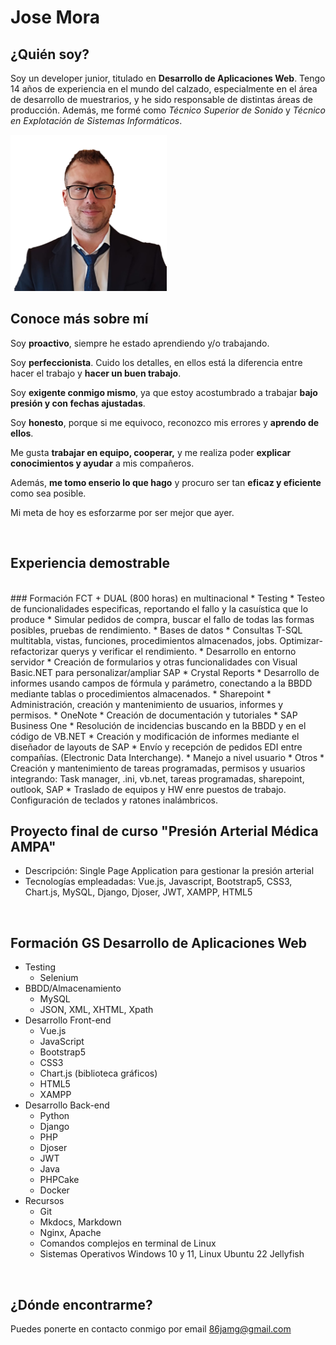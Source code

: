 # Jose Mora

## ¿Quién soy?

Soy un developer junior, titulado en **Desarrollo de Aplicaciones Web**. 
Tengo 14 años de experiencia en el mundo del calzado, especialmente en el área de desarrollo de muestrarios, y he sido responsable de distintas áreas de producción. 
Además, me formé como *Técnico Superior de Sonido* y *Técnico en Explotación de Sistemas Informáticos*.

<img src="a.png" alt="mi_foto" width="250"/>

<br/>

## Conoce más sobre mí

Soy **proactivo**, siempre he estado aprendiendo y/o trabajando.

Soy **perfeccionista**. Cuido los detalles, en ellos está la diferencia entre hacer el trabajo y **hacer un buen trabajo**.

Soy **exigente conmigo mismo**, ya que estoy acostumbrado a trabajar **bajo presión y con fechas ajustadas**.

Soy **honesto**, porque si me equivoco, reconozco mis errores y **aprendo de ellos**. 

Me gusta **trabajar en equipo, cooperar,** y me realiza poder **explicar conocimientos y ayudar** a mis compañeros.

Además, **me tomo enserio lo que hago** y procuro ser tan **eficaz y eficiente** como sea posible.

Mi meta de hoy es esforzarme por ser mejor que ayer.

<br/>

## Experiencia demostrable
<br/>
### Formación FCT + DUAL (800 horas) en multinacional
* Testing
	* Testeo de funcionalidades especificas, reportando el fallo y la casuística que lo produce
	* Simular pedidos de compra, buscar el fallo de todas las formas posibles, pruebas de rendimiento.
* Bases de datos
	* Consultas T-SQL multitabla, vistas, funciones, procedimientos almacenados, jobs. Optimizar-refactorizar querys y verificar el rendimiento.
* Desarrollo en entorno servidor
	* Creación de formularios y otras funcionalidades con Visual Basic.NET para personalizar/ampliar SAP
* Crystal Reports
 	* Desarrollo de informes usando campos de fórmula y parámetro, conectando a la BBDD mediante tablas o procedimientos almacenados.
* Sharepoint
	* Administración, creación y mantenimiento de usuarios, informes y permisos.
* OneNote
	* Creación de documentación y tutoriales
* SAP Business One
	* Resolución de incidencias buscando en la BBDD y en el código de VB.NET
	* Creación y modificación de informes mediante el diseñador de layouts de SAP
	* Envío y recepción de pedidos EDI entre compañías. (Electronic Data Interchange).
	* Manejo a nivel usuario
* Otros
	* Creación y mantenimiento de tareas programadas, permisos y usuarios integrando: Task manager, .ini, vb.net, tareas programadas, sharepoint, outlook, SAP
	* Traslado de equipos y HW enre puestos de trabajo. Configuración de teclados y ratones inalámbricos.

<br/>

## Proyecto final de curso "Presión Arterial Médica AMPA"
* Descripción: Single Page Application para gestionar la presión arterial
* Tecnologías empleadadas: Vue.js, Javascript, Bootstrap5, CSS3, Chart.js, MySQL, Django, Djoser, JWT, XAMPP, HTML5

<br/>

## Formación GS Desarrollo de Aplicaciones Web
* Testing
	* Selenium
* BBDD/Almacenamiento
	* MySQL
	* JSON, XML, XHTML, Xpath
* Desarrollo Front-end
	* Vue.js
	* JavaScript
	* Bootstrap5
	* CSS3
	* Chart.js (biblioteca gráficos)
	* HTML5
	* XAMPP
* Desarrollo Back-end
	* Python
	* Django
	* PHP
	* Djoser
	* JWT
	* Java
	* PHPCake
	* Docker
* Recursos
	* Git
	* Mkdocs, Markdown
	* Nginx, Apache
	* Comandos complejos en terminal de Linux
	* Sistemas Operativos Windows 10 y 11, Linux Ubuntu 22 Jellyfish


<br/>

## ¿Dónde encontrarme?

Puedes ponerte en contacto conmigo por email [86jamg@gmail.com](mailto:86jamg@gmail.com)
